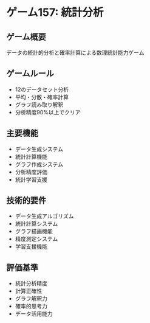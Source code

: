 # ゲーム157: 統計分析

## ゲーム概要
データの統計的分析と確率計算による数理統計能力ゲーム

## ゲームルール
- 12のデータセット分析
- 平均・分散・確率計算
- グラフ読み取り解釈
- 分析精度90%以上でクリア

## 主要機能
- データ生成システム
- 統計計算機能
- グラフ作成システム
- 分析精度評価
- 統計学習支援

## 技術的要件
- データ生成アルゴリズム
- 統計計算システム
- グラフ描画機能
- 精度測定システム
- 学習支援機能

## 評価基準
- 統計分析精度
- 計算正確性
- グラフ解釈力
- 確率的思考力
- データ活用能力